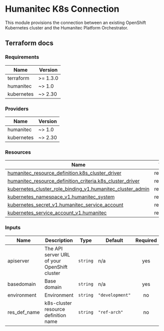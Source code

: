 # Humanitec K8s Connection

This module provisions the connection between an existing OpenShift Kubernetes cluster and the Humanitec Platform Orchestrator.

## Terraform docs

<!-- BEGIN_TF_DOCS -->
### Requirements

| Name | Version |
|------|---------|
| terraform | >= 1.3.0 |
| humanitec | ~> 1.0 |
| kubernetes | ~> 2.30 |

### Providers

| Name | Version |
|------|---------|
| humanitec | ~> 1.0 |
| kubernetes | ~> 2.30 |

### Resources

| Name | Type |
|------|------|
| [humanitec_resource_definition.k8s_cluster_driver](https://registry.terraform.io/providers/humanitec/humanitec/latest/docs/resources/resource_definition) | resource |
| [humanitec_resource_definition_criteria.k8s_cluster_driver](https://registry.terraform.io/providers/humanitec/humanitec/latest/docs/resources/resource_definition_criteria) | resource |
| [kubernetes_cluster_role_binding_v1.humanitec_cluster_admin](https://registry.terraform.io/providers/hashicorp/kubernetes/latest/docs/resources/cluster_role_binding_v1) | resource |
| [kubernetes_namespace_v1.humanitec_system](https://registry.terraform.io/providers/hashicorp/kubernetes/latest/docs/resources/namespace_v1) | resource |
| [kubernetes_secret_v1.humanitec_service_account](https://registry.terraform.io/providers/hashicorp/kubernetes/latest/docs/resources/secret_v1) | resource |
| [kubernetes_service_account_v1.humanitec](https://registry.terraform.io/providers/hashicorp/kubernetes/latest/docs/resources/service_account_v1) | resource |

### Inputs

| Name | Description | Type | Default | Required |
|------|-------------|------|---------|:--------:|
| apiserver | The API server URL of your OpenShift cluster | `string` | n/a | yes |
| basedomain | Base domain | `string` | n/a | yes |
| environment | Environment | `string` | `"development"` | no |
| res\_def\_name | k8s-cluster resource definition name | `string` | `"ref-arch"` | no |
<!-- END_TF_DOCS -->